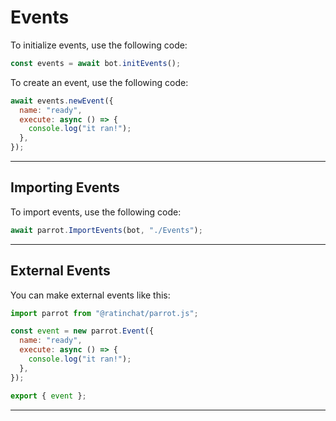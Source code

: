 # Events

To initialize events, use the following code:

```js
const events = await bot.initEvents();
```

To create an event, use the following code:

```js
await events.newEvent({
  name: "ready",
  execute: async () => {
    console.log("it ran!");
  },
});
```

---

## Importing Events

To import events, use the following code:

```js
await parrot.ImportEvents(bot, "./Events");
```

---

## External Events

You can make external events like this:

```js
import parrot from "@ratinchat/parrot.js";

const event = new parrot.Event({
  name: "ready",
  execute: async () => {
    console.log("it ran!");
  },
});

export { event };
```

---
